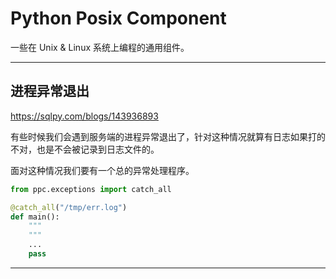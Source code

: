 # Python Posix Component

一些在 Unix & Linux 系统上编程的通用组件。

---

## 进程异常退出

https://sqlpy.com/blogs/143936893

有些时候我们会遇到服务端的进程异常退出了，针对这种情况就算有日志如果打的不对，也是不会被记录到日志文件的。

面对这种情况我们要有一个总的异常处理程序。

```python
from ppc.exceptions import catch_all

@catch_all("/tmp/err.log")
def main():
    """
    """
    ...
    pass
```

---
